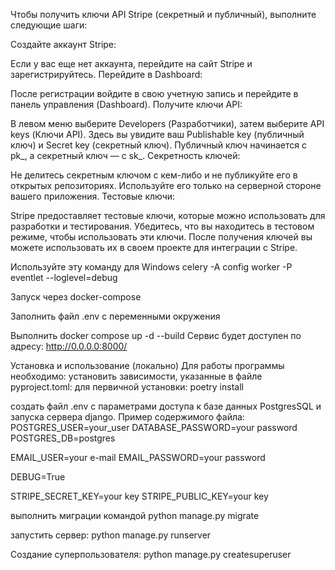 
Чтобы получить ключи API Stripe (секретный и публичный), выполните следующие шаги:

Создайте аккаунт Stripe:

Если у вас еще нет аккаунта, перейдите на сайт Stripe и зарегистрируйтесь.
Перейдите в Dashboard:

После регистрации войдите в свою учетную запись и перейдите в панель управления (Dashboard).
Получите ключи API:

В левом меню выберите Developers (Разработчики), затем выберите API keys (Ключи API).
Здесь вы увидите ваш Publishable key (публичный ключ) и Secret key (секретный ключ).
Публичный ключ начинается с pk_, а секретный ключ — с sk_.
Секретность ключей:

Не делитесь секретным ключом с кем-либо и не публикуйте его в открытых репозиториях. Используйте его только на серверной стороне вашего приложения.
Тестовые ключи:

Stripe предоставляет тестовые ключи, которые можно использовать для разработки и тестирования. Убедитесь, что вы находитесь в тестовом режиме, чтобы использовать эти ключи.
После получения ключей вы можете использовать их в своем проекте для интеграции с Stripe.

Используйте эту команду для Windows
celery -A config worker -P eventlet --loglevel=debug

Запуск через docker-compose


Заполнить файл .env с переменными окружения

Выполнить  docker compose up -d --build
Сервис будет доступен по адресу: http://0.0.0.0:8000/


Установка и использование (локально)
Для работы программы необходимо: установить зависимости, указанные в файле pyproject.toml:
для первичной установки: poetry install

создать файл .env с параметрами доступа к базе данных PostgresSQL и запуска сервера django. Пример содержимого файла:
POSTGRES_USER=your_user
DATABASE_PASSWORD=your password
POSTGRES_DB=postgres


EMAIL_USER=your e-mail
EMAIL_PASSWORD=your password

DEBUG=True

STRIPE_SECRET_KEY=your key
STRIPE_PUBLIC_KEY=your key


выполнить миграции командой  python manage.py migrate


запустить сервер: python manage.py runserver

Создание суперпользователя:  python manage.py createsuperuser
